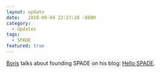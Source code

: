 ```yaml
---
layout: update
date:   2018-09-04 22:27:20 -0800
category:
  - Updates
tags:
  - SPADE
featured: true
---
```

[Boris](https://twitter.com/bmann) talks about founding SPADE on his blog: [Hello SPADE](https://blog.bmannconsulting.com/hello-spade/).